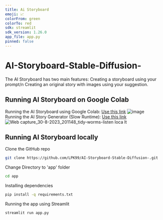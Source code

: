```yaml
---
title: Ai Storyboard
emoji: 📈
colorFrom: green
colorTo: red
sdk: streamlit
sdk_version: 1.26.0
app_file: app.py
pinned: false
---
```



# AI-Storyboard-Stable-Diffusion-
The AI Storyboard has two main features:
Creating a storyboard using your prompt/n
Creating an original story with images using your suggestion.

## Running AI Storyboard on Google Colab

Running the AI Storyboard using Google Colab: 
[Use this link](https://colab.research.google.com/drive/1F94yAsoKDlrgVnTqJ6bAEhowqvqUsI97?usp=sharing)
![image](https://github.com/LPK99/AI-Storyboard-Stable-Diffusion-/assets/13818447/637ce2b1-558d-4e8c-858b-a1df3dcdbb85)
Running the AI Story Generator (Slow Runtime):
[Use this link](https://colab.research.google.com/drive/1belQNrgyxdmhTrf0le35axemGUdVRQoC?usp=sharing)
![Web capture_30-8-2023_201148_tidy-worms-listen loca lt](https://github.com/LPK99/AI-Storyboard-Stable-Diffusion-/assets/13818447/02c1618f-645a-49fc-9084-71544fbb7dd1)

## Running AI Storyboard locally

Clone the GitHub repo
```bash
git clone https://github.com/LPK99/AI-Storyboard-Stable-Diffusion-.git
```
Change Directory to 'app' folder
```bash
cd app
```
Installing dependencies
```bash
pip install -q requirements.txt
```
Running the app using Streamlit
```bash
streamlit run app.py
```


